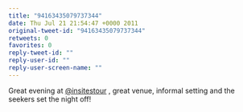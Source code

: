```yaml
---
title: "94163435079737344"
date: Thu Jul 21 21:54:47 +0000 2011
original-tweet-id: "94163435079737344"
retweets: 0
favorites: 0
reply-tweet-id: ""
reply-user-id: ""
reply-user-screen-name: ""
---
```

Great evening at <a href="https://twitter.com/insitestour">@insitestour</a> , great venue, informal setting and the seekers set the night off!
